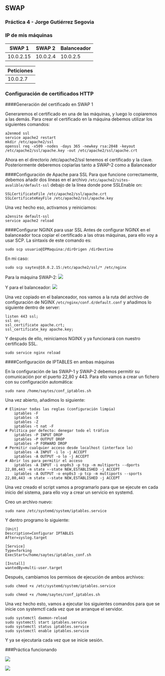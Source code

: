 ## SWAP
### Práctica 4 - Jorge Gutiérrez Segovia

### IP de mis máquinas

| SWAP 1  	 | SWAP 2 	  | Balanceador |
| ---------- | ---------- | ----------  |
| 10.0.2.15  | 10.0.2.4   | 10.0.2.5	|

| Peticiones | 
| ---------- |
| 10.0.2.7   |

### Configuración de certificados HTTP
####Generación del certificado en SWAP 1

Generaremos el certificado en una de las máquinas, y luego lo copiaremos a las demás.
Para crear el certificado en la máquina debemos utilizar los siguientes comandos:

	a2enmod ssl
	service apache2 restart
	mkdir /etc/apache2/ssl
	openssl req -x509 -nodes -days 365 -newkey rsa:2048 -keyout /etc/apache2/ssl/apache.key -out /etc/apache2/ssl/apache.crt

Ahora en el directorio /etc/apache2/ssl tenemos el certificado y la clave. Posteriormente deberemos copiarlas tanto a SWAP-2 como a Balanceador

####Configuración de Apache para SSL
Para que funcione correctamente, debemos añadir dos líneas en el archivo `/etc/apache2/sites-avalible/default-ssl` debajo de la línea donde pone SSLEnable on:
	
	SSLCertificateFile /etc/apache2/ssl/apache.crt
	SSLCertificateKeyFile /etc/apache2/ssl/apache.key

Una vez hecho eso, activamos y reiniciamos:
	
	a2ensite default-ssl
	service apache2 reload

####Configurar NGINX para usar SSL
Antes de configurar NGINX en el balanceador toca copiar el certificado a las otras máquinas, para ello voy a usar SCP. La sintaxis de este comando es:

`sudo scp usuario@IPMaquina:/dirOrigen /dirDestino`

En mi caso:

`sudo scp saytes@10.0.2.15:/etc/apache2/ssl/* /etc/nginx`

Para la máquina SWAP-2:
![](./Captura1.PNG)

Y para el balanceador:
![](./Captura2.PNG)

Una vez copiado en el balanceador, nos vamos a la ruta del archivo de configuración de NGINX `/etc/nginx/conf.d/default.conf` y añadimos lo siguiente dentro de server:

	listen 443 ssl;
	ssl on;
	ssl_certificate apache.crt;
	ssl_certificate_key apache.key;

Y después de ello, reiniciamos NGINX y ya funcionará con nuestro certificado SSL.

`sudo service nginx reload`

####Configuración de IPTABLES en ambas máquinas


En la configuración de las SWAP-1 y SWAP-2 debemos permitir su comunicación por el puerto 22,80 y 443.
Para ello vamos a crear un fichero con su configuración automática:

`sudo nano /home/saytes/conf_iptables.sh`

Una vez abierto, añadimos lo siguiente:
	
	# Eliminar todas las reglas (configuración limpia)
		iptables -F
		iptables -X
		iptables -Z
		iptables -t nat -F
	# Política por defecto: denegar todo el tráfico
		iptables -P INPUT DROP
		iptables -P OUTPUT DROP
		iptables -P FORWARD DROP
	# Permitir cualquier acceso desde localhost (interface lo)
		iptables -A INPUT -i lo -j ACCEPT
		iptables -A OUTPUT -o lo -j ACCEPT
	# Abrir los para permitir el acceso
		iptables -A INPUT -i enp0s3 -p tcp -m multiports --dports 22,80,443 -m state --state NEW,ESTABLISHED -j ACCEPT
		iptables -A OUTPUT -o enp0s3 -p tcp -m multiports --sports 22,80,443 -m state --state NEW,ESTABLISHED -j ACCEPT

Una vez creado el script vamos a programarlo para que se ejecute en cada inicio del sistema, para ello voy a crear un servicio en systemd.

Creo un archivo nuevo:

`sudo nano /etc/systemd/system/iptables.service`

Y dentro programo lo siguiente:

	[Unit]
	Description=Configurar IPTABLES
	After=syslog.target
	
	[Service]
	Type=forking
	ExecStart=/home/saytes/iptables_conf.sh
	
	[Install]
	wantedBy=multi-user.target

Después, cambiamos los permisos de ejecución de ambos archivos:
	
	sudo chmod +x /etc/systemd/system/iptables.service
	
	sudo chmod +x /home/saytes/conf_iptables.sh

Una vez hecho esto, vamos a ejecutar los siguientes comandos para que se inicie con systemctl cada vez que se arranque el servidor.

	sudo systemctl daemon-reload
	sudo systemctl start iptables.service
	sudo systemctl status iptables.service
	sudo systemctl enable iptables.service

Y ya se ejecutaría cada vez que se inicie sesión.

###Práctica funcionando

![](./Captura3.PNG)

![](./Captura4.PNG)



